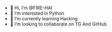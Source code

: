 - 👋 Hi, I’m @FIRE-HAI
- 👀 I’m interested in Python
- 🌱 I’m currently learning Hacking 
- 💞️ I’m looking to collaborate on TG And GitHub 

<!---
FIRE-HAI/FIRE-HAI is a ✨ special ✨ repository because its `README.md` (this file) appears on your GitHub profile.
You can click the Preview link to take a look at your changes.
--->
